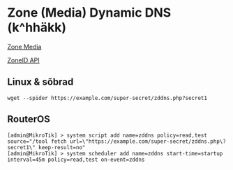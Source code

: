 # Zone (Media) Dynamic DNS (k^hhäkk)

[Zone Media](https://www.zone.ee)

[ZoneID API](https://api.zone.eu/v2)

## Linux & sõbrad
```
wget --spider https://example.com/super-secret/zddns.php?secret1
```

## RouterOS
```
[admin@MikroTik] > system script add name=zddns policy=read,test source="/tool fetch url=\"https://example.com/super-secret/zddns.php\?secret1\" keep-result=no"
[admin@MikroTik] > system scheduler add name=zddns start-time=startup interval=45m policy=read,test on-event=zddns
```
